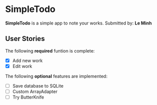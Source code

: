 # SimpleTodo

****SimpleTodo**** is a simple app to note your works.
Submitted by: ****Le Minh****

## User Stories

The following ****required**** funtion is complete:
- [X] Add new work
- [X] Edit work

The following **optional** features are implemented:
- [ ] Save database to SQLite
- [ ] Custom ArrayAdapter
- [ ] Try ButterKnife
